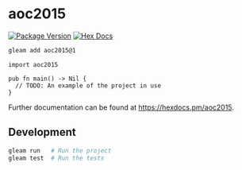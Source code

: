 # aoc2015

[![Package Version](https://img.shields.io/hexpm/v/aoc2015)](https://hex.pm/packages/aoc2015)
[![Hex Docs](https://img.shields.io/badge/hex-docs-ffaff3)](https://hexdocs.pm/aoc2015/)

```sh
gleam add aoc2015@1
```
```gleam
import aoc2015

pub fn main() -> Nil {
  // TODO: An example of the project in use
}
```

Further documentation can be found at <https://hexdocs.pm/aoc2015>.

## Development

```sh
gleam run   # Run the project
gleam test  # Run the tests
```
